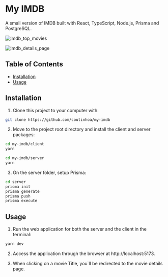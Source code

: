 # My IMDB
A small version of IMDB built with React, TypeScript, Node.js, Prisma and PostgreSQL.

![imdb_top_movies](https://user-images.githubusercontent.com/104270514/188314689-cdda48de-b754-467c-9564-023f5c253954.jpg)

![imdb_details_page](https://user-images.githubusercontent.com/104270514/188314686-c990616f-59f7-4241-8b04-7622685f79fa.jpg)

## Table of Contents

- [Installation](#installation)
- [Usage](#usage)

## Installation

1. Clone this project to your computer with:

```sh
git clone https://github.com/coutinhoa/my-imdb
```

2. Move to the project root directory and install the client and server packages:

```sh
cd my-imdb/client
yarn
```

```sh
cd my-imdb/server
yarn
```

3. On the server folder, setup Prisma:

```sh
cd server
prisma init
prisma generate
prisma push
prisma execute

```

## Usage

1. Run the web application for both the server and the client in the terminal:

```sh
yarn dev
```

2. Access the application through the browser at http://localhost:5173.

3. When clicking on a movie Title, you`ll be redirected to the movie details page.
